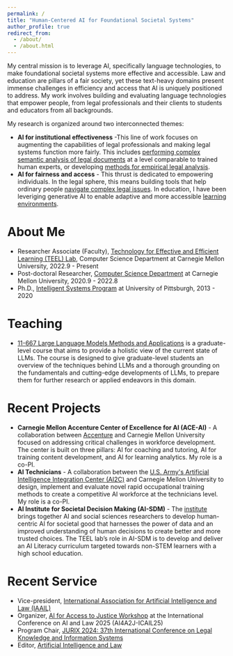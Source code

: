 ```yaml
---
permalink: /
title: "Human-Centered AI for Foundational Societal Systems"
author_profile: true
redirect_from: 
  - /about/
  - /about.html
---
```


My central mission is to leverage AI, specifically language technologies, to make foundational societal systems more effective and accessible. Law and education are pillars of a fair society, yet these text-heavy domains present immense challenges in efficiency and access that AI is uniquely positioned to address. My work involves building and evaluating language technologies that empower people, from legal professionals and their clients to students and educators from all backgrounds.

My research is organized around two interconnected themes:
- **AI for institutional effectiveness** -This line of work focuses on augmenting the capabilities of legal professionals and making legal systems function more fairly. This includes [performing complex semantic analysis of legal documents](https://arxiv.org/pdf/2306.13906) at a level comparable to trained human experts, or developing [methods for empirical legal analysis](https://ebooks.iospress.nl/doi/10.3233/FAIA230965).
- **AI for fairness and access** - This thrust is dedicated to empowering individuals. In the legal sphere, this means building tools that help ordinary people [navigate complex legal issues](https://link.springer.com/article/10.1007/s10506-021-09293-5). In education, I have been leveriging generative AI to enable adaptive and more accessible [learning environments](https://dl.acm.org/doi/abs/10.1145/3631802.3631830). 

About Me
======
- Researcher Associate (Faculty), [Technology for Effective and Efficient Learning (TEEL) Lab](https://teel.cs.cmu.edu/), Computer Science Department at Carnegie Mellon University, 2022.9 - Present
- Post-doctoral Researcher, [Computer Science Department](https://csd.cmu.edu/) at Carnegie Mellon University, 2020.9 - 2022.8
- Ph.D., [Intelligent Systems Program](https://www.isp.pitt.edu/) at University of Pittsburgh, 2013 - 2020

Teaching
======
- [11-667 Large Language Models Methods and Applications](https://cmu-llms.org/) is a graduate-level course that aims to provide a holistic view of the current state of LLMs. The course is designed to give graduate-level students an overview of the techniques behind LLMs and a thorough grounding on the fundamentals and cutting-edge developments of LLMs, to prepare them for further research or applied endeavors in this domain.

Recent Projects
======
- **Carnegie Mellon Accenture Center of Excellence for AI (ACE-AI)** - A collaboration between [Accenture](https://www.accenture.com/us-en) and Carnegie Mellon University focused on addressing critical challenges in workforce development. The center is built on three pillars: AI for coaching and tutoring, AI for training content development, and AI for learning analytics. My role is a co-PI.
- **AI Technicians** - A collaboration between the [U.S. Army's Artificial Intelligence Integration Center (AI2C)](https://www.t2.army.mil/T2-Laboratories/Designated-Laboratories/Artificial-Intelligence-Integration-Center/) and Carnegie Mellon University to design, implement and evaluate novel rapid occupational training methods to create a competitive AI workforce at the technicians level. My role is a co-PI.
- **AI Institute for Societal Decision Making (AI-SDM)** - The [institute](https://www.cmu.edu/ai-sdm/) brings together AI and social sciences researchers to develop human-centric AI for societal good that harnesses the power of data and an improved understanding of human decisions to create better and more trusted choices. The TEEL lab’s role in AI-SDM is to develop and deliver an AI Literacy curriculum targeted towards non-STEM learners with a high school education.

Recent Service
======
- Vice-president, [International Association for Artificial Intelligence and Law (IAAIL)](http://www.iaail.org/)
- Organizer, [AI for Access to Justice Workshop](https://suffolklitlab.org/events/ai-for-access-to-justice-at-icail25/) at the International Conference on AI and Law 2025 (AI4A2J-ICAIL25)
- Program Chair, [JURIX 2024: 37th International Conference on Legal Knowledge and Information Systems](https://jurix2024.law.muni.cz/)
- Editor, [Artificial Intelligence and Law](https://link.springer.com/journal/10506)
